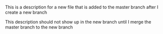 This is a description for a new file that is added to the master branch after I create a new branch

This description should not show up in the new branch until I merge the master branch to the new branch
